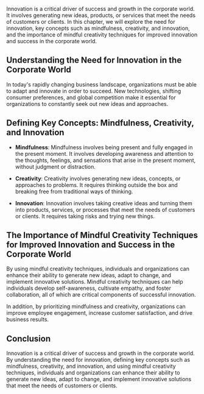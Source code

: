 
Innovation is a critical driver of success and growth in the corporate world. It involves generating new ideas, products, or services that meet the needs of customers or clients. In this chapter, we will explore the need for innovation, key concepts such as mindfulness, creativity, and innovation, and the importance of mindful creativity techniques for improved innovation and success in the corporate world.

Understanding the Need for Innovation in the Corporate World
------------------------------------------------------------

In today's rapidly changing business landscape, organizations must be able to adapt and innovate in order to succeed. New technologies, shifting consumer preferences, and global competition make it essential for organizations to constantly seek out new ideas and approaches.

Defining Key Concepts: Mindfulness, Creativity, and Innovation
--------------------------------------------------------------

* **Mindfulness**: Mindfulness involves being present and fully engaged in the present moment. It involves developing awareness and attention to the thoughts, feelings, and sensations that arise in the present moment, without judgment or distraction.

* **Creativity**: Creativity involves generating new ideas, concepts, or approaches to problems. It requires thinking outside the box and breaking free from traditional ways of thinking.

* **Innovation**: Innovation involves taking creative ideas and turning them into products, services, or processes that meet the needs of customers or clients. It requires taking risks and trying new things.

The Importance of Mindful Creativity Techniques for Improved Innovation and Success in the Corporate World
----------------------------------------------------------------------------------------------------------

By using mindful creativity techniques, individuals and organizations can enhance their ability to generate new ideas, adapt to change, and implement innovative solutions. Mindful creativity techniques can help individuals develop self-awareness, cultivate empathy, and foster collaboration, all of which are critical components of successful innovation.

In addition, by prioritizing mindfulness and creativity, organizations can improve employee engagement, increase customer satisfaction, and drive business results.

Conclusion
----------

Innovation is a critical driver of success and growth in the corporate world. By understanding the need for innovation, defining key concepts such as mindfulness, creativity, and innovation, and using mindful creativity techniques, individuals and organizations can enhance their ability to generate new ideas, adapt to change, and implement innovative solutions that meet the needs of customers or clients.
